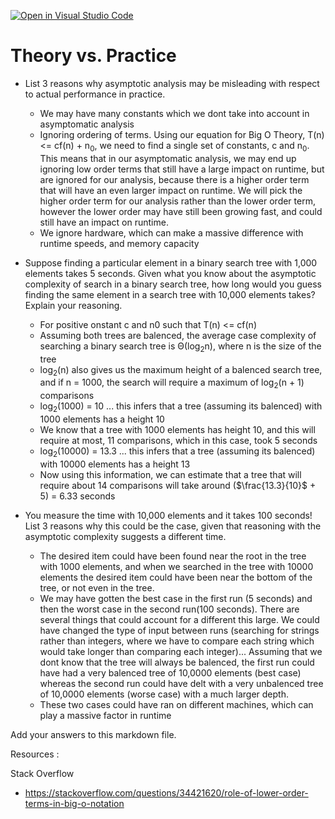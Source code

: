 [![Open in Visual Studio Code](https://classroom.github.com/assets/open-in-vscode-718a45dd9cf7e7f842a935f5ebbe5719a5e09af4491e668f4dbf3b35d5cca122.svg)](https://classroom.github.com/online_ide?assignment_repo_id=11949062&assignment_repo_type=AssignmentRepo)
# Theory vs. Practice

- List 3 reasons why asymptotic analysis may be misleading with respect to
  actual performance in practice.

  - We may have many constants which we dont take into account in asymptomatic analysis
  - Ignoring ordering of terms. Using our equation for Big O Theory, T(n) <= cf(n) + n<sub>0</sub>, we need to find a single set of constants, c and n<sub>0</sub>. This means that in our asymptomatic analysis, we may end up ignoring low order terms that still have a large impact on runtime, but are ignored for our analysis, because there is a higher order term that will have an even larger impact on runtime. We will pick the higher order term for our analysis rather than the lower order term, however the lower order may have still been growing fast, and could still have an impact on runtime. 
  - We ignore hardware, which can make a massive difference with runtime speeds, and memory capacity 

- Suppose finding a particular element in a binary search tree with 1,000
  elements takes 5 seconds. Given what you know about the asymptotic complexity
  of search in a binary search tree, how long would you guess finding the same
  element in a search tree with 10,000 elements takes? Explain your reasoning.

  - For positive onstant c and n0 such that T(n) <= cf(n)
  - Assuming both trees are balenced, the average case complexity of searching a binary search tree is &Theta;(log<sub>2</sub>n), where n is the size of the tree
  - log<sub>2</sub>(n) also gives us the maximum height of a balenced search tree, and if n = 1000, the search will require a maximum of log<sub>2</sub>(n + 1) comparisons 
  - log<sub>2</sub>(1000) = 10 ... this infers that a tree (assuming its balenced) with 1000 elements has a height 10
  - We know that a tree with 1000 elements has height 10, and this will require at most, 11 comparisons, which in this case, took 5 seconds
  - log<sub>2</sub>(10000) = 13.3 ... this infers that a tree (assuming its balenced) with 10000 elements has a height 13
  - Now using this information, we can estimate that a tree that will require about 14 comparisons will take around ($\frac{13.3}{10}$ + 5) = 6.33 seconds

- You measure the time with 10,000 elements and it takes 100 seconds! List 3
  reasons why this could be the case, given that reasoning with the asymptotic
  complexity suggests a different time.

  - The desired item could have been found near the root in the tree with 1000 elements, and when we searched in the tree with 10000 elements the desired item could have been near the bottom of the tree, or not even in the tree. 
  - We may have gotten the best case in the first run (5 seconds) and then the worst case in the second run(100 seconds). There are several things that could account for a different this large. We could have changed the type of input between runs (searching for strings rather than integers, where we have to compare each string which would take longer than comparing each integer)... Assuming that we dont know that the tree will always be balenced, the first run could have had a very balenced tree of 10,0000 elements (best case) whereas the second run could have delt with a very unbalenced tree of 10,0000 elements (worse case) with a much larger depth. 
  - These two cases could have ran on different machines, which can play a massive factor in runtime 

Add your answers to this markdown file.

Resources : 

Stack Overflow

- https://stackoverflow.com/questions/34421620/role-of-lower-order-terms-in-big-o-notation
